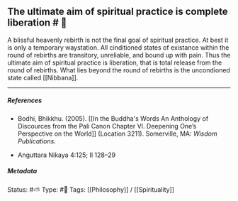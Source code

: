 ## The ultimate aim of spiritual practice is complete liberation  # 🧠

A blissful heavenly rebirth is not the final goal of spiritual practice. At best it is only a temporary waystation. All cinditioned states of existance within the round of rebirths are transitory, unreliable, and bound up with pain. Thus the ultimate aim of spiritual practice is liberation, that is total release from the round of rebirths. What lies beyond the round of rebirths is the uncondioned state called [[Nibbana]]. 

___

##### References

- Bodhi, Bhikkhu. (2005). [[In the Buddha's Words An Anthology of Discources from the Pali Canon Chapter VI. Deepening One’s Perspective on the World]]   (Location 3211). Somerville, MA: _Wisdom Publications_.

- Anguttara Nikaya 4:125; II 128–29

##### Metadata
Status: #⛅️ 
Type: #🔴 
Tags: [[Philosophy]] /  [[Spirituality]] 